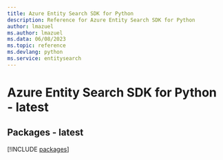 ```yaml
---
title: Azure Entity Search SDK for Python
description: Reference for Azure Entity Search SDK for Python
author: lmazuel
ms.author: lmazuel
ms.data: 06/08/2023
ms.topic: reference
ms.devlang: python
ms.service: entitysearch
---
```

# Azure Entity Search SDK for Python - latest
## Packages - latest
[!INCLUDE [packages](entity-search-index.md)]